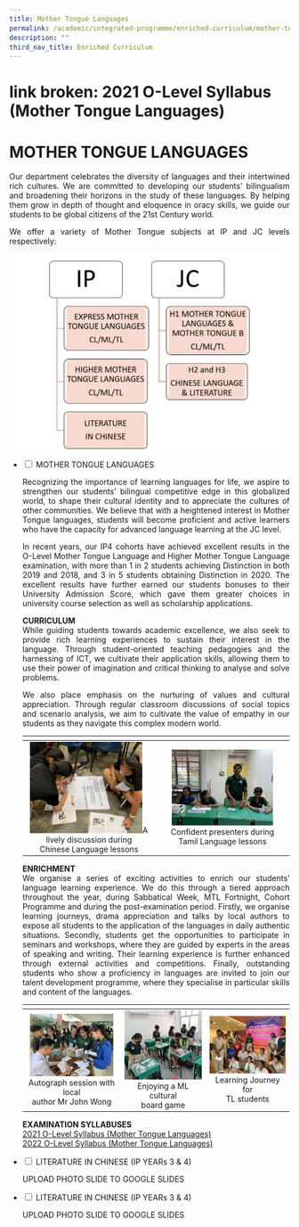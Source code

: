 ```yaml
---
title: Mother Tongue Languages
permalink: /academic/integrated-programme/enriched-curriculum/mother-tongue-languages/
description: ""
third_nav_title: Enriched Curriculum
---
```

# link broken: 2021 O-Level Syllabus (Mother Tongue Languages)
# MOTHER TONGUE LANGUAGES

<p style="text-align: justify;">Our department celebrates the diversity of languages and their intertwined rich cultures. We are committed to developing our students’ bilingualism and broadening their horizons in the study of these languages. By helping them grow in depth of thought and eloquence in oracy skills, we guide our students to be global citizens of the 21st Century world.</p>

<p style="text-align: justify;">We offer a variety of Mother Tongue subjects at IP and JC levels respectively:</p>

![](/images/Academic/Enriched%20Curriculum/Mother%20Tongue%20Languages/Picture1_subject%20diagram.jpg)


<ul class="jekyllcodex_accordion">
  <li>
    <input type="checkbox" id="accordion1">
    <label for="accordion1">MOTHER TONGUE LANGUAGES</label>
    <div>
						<p style="text-align: justify;">Recognizing the importance of learning languages for life, we aspire to strengthen our students’ bilingual competitive edge in this globalized world, to shape their cultural identity and to appreciate the cultures of other communities. We believe that with a heightened interest in Mother Tongue languages, students will become proficient and active learners who have the capacity for advanced language learning at the JC level.</p>
			<p style="text-align: justify;">In recent years, our IP4 cohorts have achieved excellent results in the O-Level Mother Tongue Language and Higher Mother Tongue Language examination, with more than 1 in 2 students achieving Distinction in both 2019 and 2018, and 3 in 5 students obtaining Distinction in 2020. The excellent results have further earned our students bonuses to their University Admission Score, which gave them greater choices in university course selection as well as scholarship applications.</p>
			<p style="text-align: justify;"><b>CURRICULUM</b><br>While guiding students towards academic excellence, we also seek to provide rich learning experiences to sustain their interest in the language. Through student-oriented teaching pedagogies and the harnessing of ICT, we cultivate their application skills, allowing them to use their power of imagination and critical thinking to analyse and solve problems.</p>
			<p style="text-align: justify;">We also place emphasis on the nurturing of values and cultural appreciation. Through regular classroom discussions of social topics and scenario analysis, we aim to cultivate the value of empathy in our students as they navigate this complex modern world.</p>
			<table>
<thead>
  <tr>
    <th></th>
    <th></th>
  </tr>
</thead>
<tbody>
  <tr>
    <td style="text-align: center;"><img src="/images/Academic/Enriched%20Curriculum/Mother%20Tongue%20Languages/Picture%202_T_L%20CL.jpg" style="width:90%">A lively discussion during<br>Chinese Language lessons</td>
    <td style="text-align: center;"><img src="/images/Academic/Enriched%20Curriculum/Mother%20Tongue%20Languages/Picture%203_T_L%20ML.jpg" style="width:80%">Confident presenters during<br>Tamil Language lessons</td>
  </tr>
</tbody>
</table>
			<p style="text-align: justify;"><b>ENRICHMENT</b><br>We organise a series of exciting activities to enrich our students’ language learning experience. We do this through a tiered approach throughout the year, during Sabbatical Week, MTL Fortnight, Cohort Programme and during the post-examination period. Firstly, we organise learning journeys, drama appreciation and talks by local authors to expose all students to the application of the languages in daily authentic situations. Secondly, students get the opportunities to participate in seminars and workshops, where they are guided by experts in the areas of speaking and writing. Their learning experience is further enhanced through external activities and competitions. Finally, outstanding students who show a proficiency in languages are invited to join our talent development programme, where they specialise in particular skills and content of the languages.</p>
			<table>
<thead>
  <tr>
    <th></th>
    <th></th>
    <th></th>
  </tr>
</thead>
<tbody>
  <tr>
    <td style="text-align: center;"><img src="/images/Academic/Enriched%20Curriculum/Mother%20Tongue%20Languages/Picture%204_CL%20Enrichment.jpg" style="width:150px">Autograph session with local<br>author Mr John Wong</td>
    <td style="text-align: center;"><img src="/images/Academic/Enriched%20Curriculum/Mother%20Tongue%20Languages/Picture%205_ML%20Enrichment.jpeg" style="width:150px">Enjoying a ML cultural<br>board game</td>
    <td style="text-align: center;"><img src="/images/Academic/Enriched%20Curriculum/Mother%20Tongue%20Languages/Picture%206_TL%20enrichment.jpg" style="width:150px">Learning Journey for<br>TL students</td>
  </tr>
</tbody>
</table>
    
<p><b>EXAMINATION SYLLABUSES</b><br><a href="https://www.seab.gov.sg/home/examinations/gce-o-level/o-level-syllabuses-examined-for-school-candidates-2021" target="_blank">2021 O-Level Syllabus (Mother Tongue Languages)</a><br><a href="https://www.seab.gov.sg/home/examinations/gce-o-level/o-level-syllabuses-examined-for-school-candidates-2022" target="_blank">2022 O-Level Syllabus (Mother Tongue Languages)</a></p>
    </div>
	</li> 
  <li>
    <input type="checkbox" id="accordion2">
    <label for="accordion2">LITERATURE IN CHINESE (IP YEARs 3 & 4)</label>
    <div>
			<p style="text-align: justify;"> UPLOAD PHOTO SLIDE TO GOOGLE SLIDES</p>
    </div>
	</li> 
	  <li>
    <input type="checkbox" id="accordion2">
    <label for="accordion2">LITERATURE IN CHINESE (IP YEARs 3 & 4)</label>
    <div>
			<p style="text-align: justify;"> UPLOAD PHOTO SLIDE TO GOOGLE SLIDES</p>
    </div>
	</li> 
	</ul>